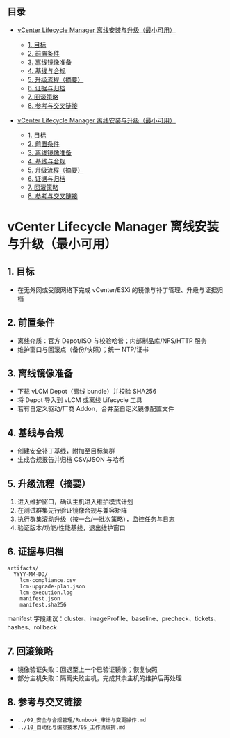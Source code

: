 ## 目录

- [vCenter Lifecycle Manager 离线安装与升级（最小可用）](#vcenter-lifecycle-manager-离线安装与升级最小可用)
  - [1. 目标](#1-目标)
  - [2. 前置条件](#2-前置条件)
  - [3. 离线镜像准备](#3-离线镜像准备)
  - [4. 基线与合规](#4-基线与合规)
  - [5. 升级流程（摘要）](#5-升级流程摘要)
  - [6. 证据与归档](#6-证据与归档)
  - [7. 回滚策略](#7-回滚策略)
  - [8. 参考与交叉链接](#8-参考与交叉链接)

- [vCenter Lifecycle Manager 离线安装与升级（最小可用）](#vcenter-lifecycle-manager-离线安装与升级最小可用)
  - [1. 目标](#1-目标)
  - [2. 前置条件](#2-前置条件)
  - [3. 离线镜像准备](#3-离线镜像准备)
  - [4. 基线与合规](#4-基线与合规)
  - [5. 升级流程（摘要）](#5-升级流程摘要)
  - [6. 证据与归档](#6-证据与归档)
  - [7. 回滚策略](#7-回滚策略)
  - [8. 参考与交叉链接](#8-参考与交叉链接)


# vCenter Lifecycle Manager 离线安装与升级（最小可用）

## 1. 目标

- 在无外网或受限网络下完成 vCenter/ESXi 的镜像与补丁管理、升级与证据归档

## 2. 前置条件

- 离线介质：官方 Depot/ISO 与校验哈希；内部制品库/NFS/HTTP 服务
- 维护窗口与回滚点（备份/快照）；统一 NTP/证书

## 3. 离线镜像准备

- 下载 vLCM Depot（离线 bundle）并校验 SHA256
- 将 Depot 导入到 vLCM 或离线 Lifecycle 工具
- 若有自定义驱动/厂商 Addon，合并至自定义镜像配置文件

## 4. 基线与合规

- 创建安全补丁基线，附加至目标集群
- 生成合规报告并归档 CSV/JSON 与哈希

## 5. 升级流程（摘要）

1) 进入维护窗口，确认主机进入维护模式计划
2) 在测试群集先行验证镜像合规与兼容矩阵
3) 执行群集滚动升级（按一台/一批次策略），监控任务与日志
4) 验证版本/功能/性能基线，退出维护窗口

## 6. 证据与归档

```text
artifacts/
  YYYY-MM-DD/
    lcm-compliance.csv
    lcm-upgrade-plan.json
    lcm-execution.log
    manifest.json
    manifest.sha256
```

manifest 字段建议：cluster、imageProfile、baseline、precheck、tickets、hashes、rollback

## 7. 回滚策略

- 镜像验证失败：回退至上一个已验证镜像；恢复快照
- 部分主机失败：隔离失败主机，完成其余主机的维护后再处理

## 8. 参考与交叉链接

- `../09_安全与合规管理/Runbook_审计与变更操作.md`
- `../10_自动化与编排技术/05_工作流编排.md`
